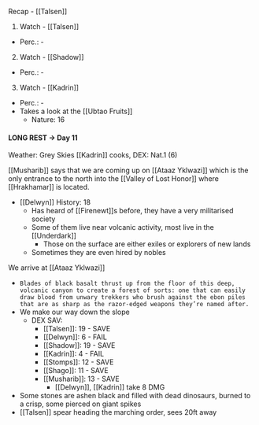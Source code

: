 Recap - [[Talsen]]


1. Watch - [[Talsen]]
- Perc.: -

2. Watch - [[Shadow]]
- Perc.: -

3. Watch -  [[Kadrin]]
- Perc.: -
- Takes a look at the [[Ubtao Fruits]]
	- Nature: 16

#### LONG REST -> Day 11
Weather: Grey Skies
[[Kadrin]] cooks, DEX: Nat.1 (6)

[[Musharib]] says that we are coming up on [[Ataaz Yklwazi]] which is the only entrance to the north into the [[Valley of Lost Honor]] where [[Hrakhamar]] is located.
- [[Delwyn]] History: 18
	- Has heard of [[Firenewt]]s before, they have a very militarised society
	- Some of them live near volcanic activity, most live in the [[Underdark]]
		- Those on the surface are either exiles or explorers of new lands
	- Sometimes they are even hired by nobles

We arrive at [[Ataaz Yklwazi]]
- `Blades of black basalt thrust up from the floor of this deep, volcanic canyon to create a forest of sorts: one that can easily draw blood from unwary trekkers who brush against the ebon piles that are as sharp as the razor-edged weapons they’re named after.`
- We make our way down the slope
	- DEX SAV:
		- [[Talsen]]: 19 - SAVE
		- [[Delwyn]]: 6 - FAIL
		- [[Shadow]]: 19 - SAVE
		- [[Kadrin]]: 4 - FAIL
		- [[Stomps]]: 12 - SAVE
		- [[Shago]]: 11 - SAVE
		- [[Musharib]]: 13 - SAVE
			- [[Delwyn]], [[Kadrin]] take 8 DMG
- Some stones are ashen black and filled with dead dinosaurs, burned to a crisp, some pierced on giant spikes
- [[Talsen]] spear heading the marching order, sees 20ft away